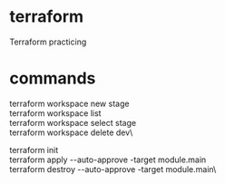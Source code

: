 # terraform
Terraform practicing

# commands

terraform workspace new stage\
terraform workspace list\
terraform workspace select stage\
terraform workspace delete dev\

terraform init\
terraform apply --auto-approve -target module.main\
terraform destroy --auto-approve -target module.main\

